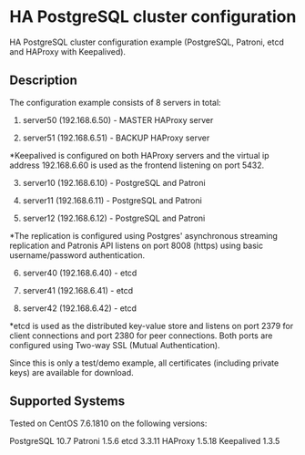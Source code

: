 HA PostgreSQL cluster configuration
=========

HA PostgreSQL cluster configuration example (PostgreSQL, Patroni, etcd and HAProxy with Keepalived).

Description
------------

The configuration example consists of 8 servers in total:

1. server50 (192.168.6.50) - MASTER HAProxy server 

2. server51 (192.168.6.51) - BACKUP HAProxy server

*Keepalived is configured on both HAProxy servers and the virtual ip address 192.168.6.60 is used as the frontend listening on port 5432.

3. server10 (192.168.6.10) - PostgreSQL and Patroni

4. server11 (192.168.6.11) - PostgreSQL and Patroni

5. server12 (192.168.6.12) - PostgreSQL and Patroni

*The replication is configured using Postgres' asynchronous streaming replication and Patronis API listens on port 8008 (https) using basic username/password authentication.

6. server40 (192.168.6.40) - etcd

7. server41 (192.168.6.41) - etcd

8. server42 (192.168.6.42) - etcd

*etcd is used as the distributed key-value store and listens on port 2379 for client connections and port 2380 for peer connections. Both ports are configured using Two-way SSL (Mutual Authentication).

Since this is only a test/demo example, all certificates (including private keys) are available for download.

Supported Systems
------------

Tested on CentOS 7.6.1810 on the following versions:

PostgreSQL 10.7
Patroni 1.5.6
etcd 3.3.11
HAProxy 1.5.18
Keepalived 1.3.5
